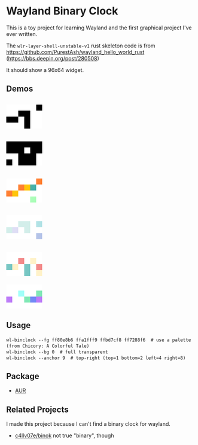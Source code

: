 # Wayland Binary Clock
This is a toy project for learning Wayland and the first graphical project I've ever written.

The `wlr-layer-shell-unstable-v1` rust skeleton code is from
https://github.com/PurestAsh/wayland_hello_world_rust (https://bbs.deepin.org/post/280508)

It should show a 96x64 widget.

## Demos
![](demos/demo_mono.png)
---
![](demos/demo_reversed.png)
---
![](demos/demo_brekkie.png)
---
![](demos/demo_peak.png)
---
![](demos/demo_dinners.png)
---
![](demos/demo_rainforest.png)

## Usage
```
wl-binclock --fg ff80e8b6 ffa1fff9 ffbd7cf8 ff7288f6  # use a palette (from Chicory: A Colorful Tale)
wl-binclock --bg 0  # full transparent
wl-binclock --anchor 9  # top-right (top=1 bottom=2 left=4 right=8)
```

## Package
- [AUR](https://aur.archlinux.org/packages/wl-binclock)

## Related Projects
I made this project because I can't find a binary clock for wayland.
- [c4llv07e/binok](https://codeberg.org/c4llv07e/binok)
  not true "binary", though
